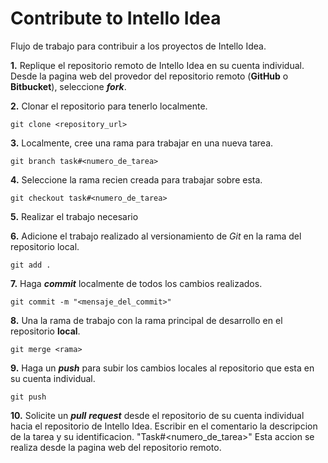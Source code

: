 # Contribute to Intello Idea
Flujo de trabajo para contribuir a los proyectos de Intello Idea.

**1.** Replique el repositorio remoto de Intello Idea en su cuenta individual.
Desde la pagina web del provedor del repositorio remoto (**GitHub** o **Bitbucket**), seleccione **_fork_**. 


**2.** Clonar el repositorio para tenerlo localmente.
```
git clone <repository_url>
```


**3.** Localmente, cree una rama para trabajar en una nueva tarea.
```
git branch task#<numero_de_tarea>
```


**4.** Seleccione la rama recien creada para trabajar sobre esta.
``` 
git checkout task#<numero_de_tarea>
```


**5.** Realizar el trabajo necesario


**6.** Adicione el trabajo realizado al versionamiento de _Git_ en la rama del repositorio local.
```
git add .
```


**7.** Haga **_commit_** localmente de todos los cambios realizados.
```
git commit -m "<mensaje_del_commit>"
```


**8.** Una la rama de trabajo con la rama principal de desarrollo en el repositorio **local**.
```
git merge <rama>
```


**9.** Haga un **_push_** para subir los cambios locales al repositorio que esta en su cuenta individual.
```
git push
```


**10.** Solicite un **_pull_** **_request_** desde el repositorio de su cuenta individual hacia el repositorio de Intello Idea.
Escribir en el comentario la descripcion de la tarea y su identificacion. "Task#<numero_de_tarea>"
Esta accion se realiza desde la pagina web del repositorio remoto.

